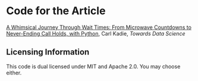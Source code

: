 # Code for the Article

[A Whimsical Journey Through Wait Times: From Microwave Countdowns to Never-Ending Call Holds, with Python](https://medium.com/p/b02a41d337fc), Carl Kadie, _Towards Data Science_

## Licensing Information

This code is dual licensed under MIT and Apache 2.0. You may choose either.
